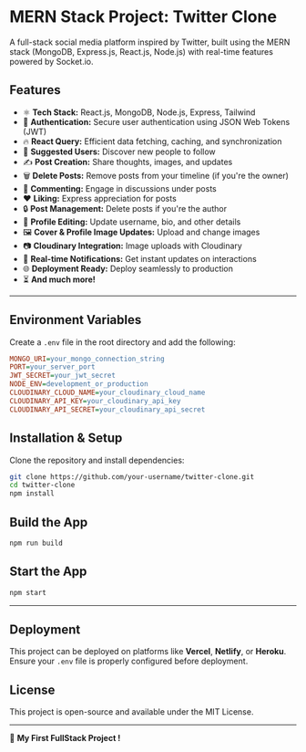 # MERN Stack Project: Twitter Clone

A full-stack social media platform inspired by Twitter, built using the MERN stack (MongoDB, Express.js, React.js, Node.js) with real-time features powered by Socket.io.

## Features

- ⚛️ **Tech Stack:** React.js, MongoDB, Node.js, Express, Tailwind
- 🔐 **Authentication:** Secure user authentication using JSON Web Tokens (JWT)
- 🔥 **React Query:** Efficient data fetching, caching, and synchronization
- 👥 **Suggested Users:** Discover new people to follow
- ✍️ **Post Creation:** Share thoughts, images, and updates
- 🗑️ **Delete Posts:** Remove posts from your timeline (if you're the owner)
- 💬 **Commenting:** Engage in discussions under posts
- ❤️ **Liking:** Express appreciation for posts
- 🔒 **Post Management:** Delete posts if you're the author
- 📝 **Profile Editing:** Update username, bio, and other details
- 🖼️ **Cover & Profile Image Updates:** Upload and change images
- 📷 **Cloudinary Integration:** Image uploads with Cloudinary
- 🔔 **Real-time Notifications:** Get instant updates on interactions
- 🌐 **Deployment Ready:** Deploy seamlessly to production
- ⏳ **And much more!**

---

## Environment Variables

Create a `.env` file in the root directory and add the following:

```ini
MONGO_URI=your_mongo_connection_string
PORT=your_server_port
JWT_SECRET=your_jwt_secret
NODE_ENV=development_or_production
CLOUDINARY_CLOUD_NAME=your_cloudinary_cloud_name
CLOUDINARY_API_KEY=your_cloudinary_api_key
CLOUDINARY_API_SECRET=your_cloudinary_api_secret
```

## Installation & Setup

Clone the repository and install dependencies:

```sh
git clone https://github.com/your-username/twitter-clone.git
cd twitter-clone
npm install
```

## Build the App

```sh
npm run build
```

## Start the App

```sh
npm start
```

---

## Deployment

This project can be deployed on platforms like **Vercel**, **Netlify**, or **Heroku**. Ensure your `.env` file is properly configured before deployment.

## License

This project is open-source and available under the MIT License.

---

🚀 **My First FullStack Project !**


